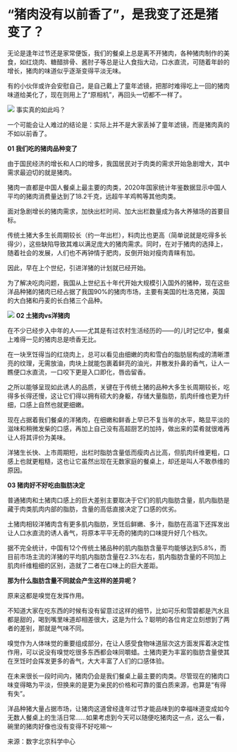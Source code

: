 # “猪肉没有以前香了”，是我变了还是猪变了？

无论是逢年过节还是家常便饭，我们的餐桌上总是离不开猪肉，各种猪肉制作的美食，如红烧肉、糖醋排骨、酱肘子等总是让人食指大动，口水直流，可随着年龄的增长，猪肉的味道似乎逐渐变得平淡无味。

有的小伙伴或许会安慰自己，是自己戴上了童年滤镜，把那时难得吃上一回的猪肉味道给美化了，现在则用上了“原相机”，再回头一切都不一样了。

![](https://inews.gtimg.com/newsapp_bt/0/15625225569/1000)
事实真的如此吗？

一个可能会让人难过的结论是：实际上并不是大家丢掉了童年滤镜，而是猪肉真的不如以前香了。

**01 我们吃的猪肉品种变了**

由于国民经济的增长和人口的增多，我国居民对于肉类的需求开始急剧增大，其中需求最迫切的就是猪肉。

猪肉一直都是中国人餐桌上最主要的肉类，2020年国家统计年鉴数据显示中国人平均的猪肉消费量达到了18.2千克，远超牛羊鸡鸭等其他肉类。

面对急剧增长的猪肉需求，加快出栏时间、加大出栏数量成为各大养殖场的首要目标。

传统土猪大多生长周期较长（约一年出栏），料肉比也更高（简单说就是吃得多长得少），这些缺陷导致其难以满足庞大的猪肉需求。同时，在对于猪肉的选择上，随着社会的发展，人们也不再钟情于肥肉，反倒开始对瘦肉青睐有加。

因此，早在上个世纪，引进洋猪的计划就已经开始。

为了解决吃肉问题，我国从上世纪五十年代开始大规模引入国外的猪种，现在这些洋品种猪的猪肉已经占据了我国90%的猪肉市场，主要有美国的杜洛克猪，英国的大白猪和丹麦的长白猪三个品种。

![](https://inews.gtimg.com/newsapp_bt/0/15625225573/1000)
**02 土猪肉vs洋猪肉**

在不少已经步入中年的人——尤其是有过农村生活经历的——的儿时记忆中，餐桌上难得一见的猪肉总是喷香无比。

在一块烹饪得当的红烧肉上，总可以看见由细嫩的肉和雪白的脂肪层构成的清晰漂亮的纹理，无需放油，肉块上就能包裹着鲜亮的油光，并散发扑鼻的香气，让人一瞧便口水直流，一口咬下更是入口即化，唇齿留香。

之所以能够呈现如此诱人的品质，关键在于传统土猪的品种大多生长周期较长，吃得多长得还慢，这让它们得以拥有硕大的身躯，存储大量脂肪，肌肉纤维也更为纤细，口感上自然也就更细嫩。

现在占据着我们餐桌的洋猪肉，在细嫩和鲜香上早已不复当年的水平，略显平淡的滋味和稍微发柴的口感，再加上自己没有高超厨艺的加持，做出来的菜肴就很难再让人将其评价为美味。

洋猪生长快、上市周期短，出栏时脂肪含量低而瘦肉占比高，但肌肉纤维更粗，口感上也就更粗糙，这也让它虽然出现在无数家庭的餐桌上，却还是叫人不敢恭维的原因。

**03 猪肉好不好吃由脂肪决定**

普通猪肉和土猪肉口感上的巨大差别主要取决于它们的肌内脂肪含量，肌内脂肪是藏于肉类肌肉内部的脂肪，含量的高低直接决定了口感的优劣。

土猪肉相较洋猪肉含有更多肌内脂肪，烹饪后鲜嫩、多汁，脂肪在高温下还挥发出让人口水直流的诱人香气，将原本平平无奇的猪肉的口味提升好几个档次。

据不完全统计，中国有12个传统土猪品种的肌内脂肪含量平均能够达到5.8%，而目前市场主流的洋猪的平均肌内脂肪含量在2.3%左右，肌内脂肪含量的不同加上肌肉纤维粗细的区别，造就了二者在口味上的巨大差距。

**那为什么脂肪含量不同就会产生这样的差异呢？**

原来这都是嗅觉在发挥作用。

不知道大家在吃东西的时候有没有留意过这样的细节，比如可乐和雪碧都是汽水且都是甜的，喝到嘴里味道却相差很大，这是为什么？聪明的各位肯定立刻想到了两者的差别，那就是气味不同。

嗅觉作为人体味觉的重要组成部分，在让人感受食物味道层次这方面发挥着决定性作用，可以说没有嗅觉吃很多东西都会味同嚼蜡。土猪肉更为丰富的脂肪含量使其在烹饪时会挥发更多的香气，大大丰富了人们的口感体验。

在未来很长一段时间内，猪肉仍会是我们餐桌上最主要的肉类。尽管现在的猪肉口味变得略为平淡，但换来的是更为亲民的价格和可靠的蛋白质来源，也算是“有得有失”。

洋品种猪大量占据市场，让猪肉这道曾经逢年过节才能品味到的幸福味道变成如今无数人餐桌上的生活日常……如果考虑到今天可以随便吃猪肉这一点，这么一看，碗里的猪肉好像也没有变得不好吃嘛～

来源：数字北京科学中心

